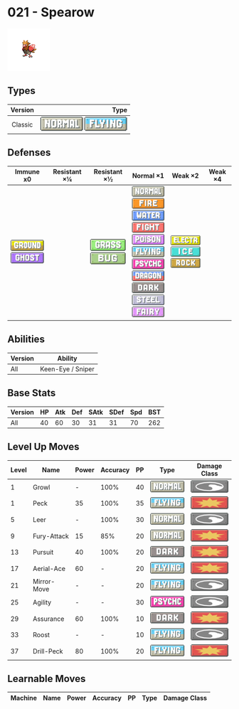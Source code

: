 # 021 - Spearow

![spearow](../img/pokemon/021.png)

## Types

| Version | Type                                                                  |
| :-----: | --------------------------------------------------------------------: |
| Classic | ![normal](../img/types/normal.png) ![flying](../img/types/flying.png) |

## Defenses

| Immune x0                                                               | Resistant ×¼ | Resistant ×½                                                      | Normal ×1                                                                                                                                                                                                                                                                                                                                                                                                                        | Weak ×2                                                                                                    | Weak ×4 |
| ----------------------------------------------------------------------- | ------------ | ----------------------------------------------------------------- | -------------------------------------------------------------------------------------------------------------------------------------------------------------------------------------------------------------------------------------------------------------------------------------------------------------------------------------------------------------------------------------------------------------------------------- | ---------------------------------------------------------------------------------------------------------- | ------- |
| ![ground](../img/types/ground.png)<br/>![ghost](../img/types/ghost.png) |              | ![grass](../img/types/grass.png)<br/>![bug](../img/types/bug.png) | ![normal](../img/types/normal.png)<br/>![fire](../img/types/fire.png)<br/>![water](../img/types/water.png)<br/>![fighting](../img/types/fighting.png)<br/>![poison](../img/types/poison.png)<br/>![flying](../img/types/flying.png)<br/>![psychic](../img/types/psychic.png)<br/>![dragon](../img/types/dragon.png)<br/>![dark](../img/types/dark.png)<br/>![steel](../img/types/steel.png)<br/>![fairy](../img/types/fairy.png) | ![electric](../img/types/electric.png)<br/>![ice](../img/types/ice.png)<br/>![rock](../img/types/rock.png) |         |

## Abilities

| Version | Ability           |
| ------- | ----------------- |
| All     | Keen-Eye / Sniper |

## Base Stats

| Version | HP | Atk | Def | SAtk | SDef | Spd | BST |
| ------- | -- | --- | --- | ---- | ---- | --- | --- |
| All     | 40 | 60  | 30  | 31   | 31   | 70  | 262 |

## Level Up Moves

| Level | Name        | Power | Accuracy | PP | Type                                 | Damage Class                           |
| ----- | ----------- | ----- | -------- | -- | ------------------------------------ | -------------------------------------- |
| 1     | Growl       | -     | 100%     | 40 | ![normal](../img/types/normal.png)   | ![status](../img/types/status.png)     |
| 1     | Peck        | 35    | 100%     | 35 | ![flying](../img/types/flying.png)   | ![physical](../img/types/physical.png) |
| 5     | Leer        | -     | 100%     | 30 | ![normal](../img/types/normal.png)   | ![status](../img/types/status.png)     |
| 9     | Fury-Attack | 15    | 85%      | 20 | ![normal](../img/types/normal.png)   | ![physical](../img/types/physical.png) |
| 13    | Pursuit     | 40    | 100%     | 20 | ![dark](../img/types/dark.png)       | ![physical](../img/types/physical.png) |
| 17    | Aerial-Ace  | 60    | -        | 20 | ![flying](../img/types/flying.png)   | ![physical](../img/types/physical.png) |
| 21    | Mirror-Move | -     | -        | 20 | ![flying](../img/types/flying.png)   | ![status](../img/types/status.png)     |
| 25    | Agility     | -     | -        | 30 | ![psychic](../img/types/psychic.png) | ![status](../img/types/status.png)     |
| 29    | Assurance   | 60    | 100%     | 10 | ![dark](../img/types/dark.png)       | ![physical](../img/types/physical.png) |
| 33    | Roost       | -     | -        | 10 | ![flying](../img/types/flying.png)   | ![status](../img/types/status.png)     |
| 37    | Drill-Peck  | 80    | 100%     | 20 | ![flying](../img/types/flying.png)   | ![physical](../img/types/physical.png) |

## Learnable Moves

| Machine | Name | Power | Accuracy | PP | Type | Damage Class |
| ------- | ---- | ----- | -------- | -- | ---- | ------------ |